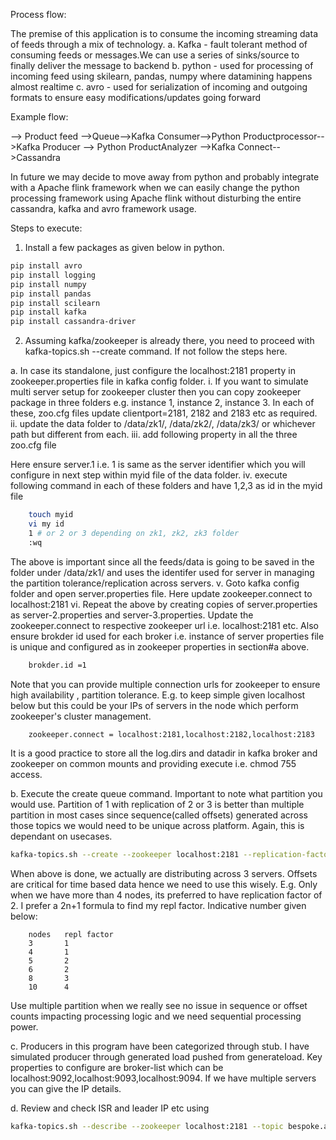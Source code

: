Process flow:

The premise of this application is to consume the incoming streaming data of feeds through a mix of technology.
a. Kafka - fault tolerant method of consuming feeds or messages.We can use a series of sinks/source to finally deliver the message to backend
b. python - used for processing of incoming feed using skilearn, pandas, numpy where datamining happens almost realtime
c. avro - used for serialization of incoming and outgoing formats to ensure easy modifications/updates going forward

Example flow:

--> Product feed -->Queue-->Kafka Consumer-->Python Productprocessor-->Kafka Producer --> Python ProductAnalyzer -->Kafka Connect-->Cassandra

In future we may decide to move away from python and probably integrate with a Apache flink framework when we can easily change the python processing framework using Apache flink without disturbing the entire cassandra, kafka and avro framework usage.


Steps to execute:

1. Install a few packages as given below in python.
```bash
pip install avro
pip install logging
pip install numpy
pip install pandas
pip install scilearn
pip install kafka
pip install cassandra-driver
```

2. Assuming kafka/zookeeper is already there, you need to proceed with kafka-topics.sh --create command. If not follow the steps here.

a. In case its standalone, just configure the localhost:2181 property in zookeeper.properties file in kafka config folder.
    i. If you want to simulate multi server setup for zookeeper cluster then
    you can copy zookeeper package in three folders e.g. instance 1, instance 2, instance 3. In each of these, zoo.cfg files update clientport=2181, 2182 and 2183 etc as required.
    ii. update the data folder to /data/zk1/, /data/zk2/, /data/zk3/ or whichever path but different from each.
    iii. add following property in all the three zoo.cfg file
   



Here ensure server.1 i.e. 1 is same as the server identifier which you will configure in next step within myid file of the data folder. iv. execute following command in each of these folders and have 1,2,3 as id in the myid file
   
   
   
```bash
    touch myid
    vi my id
    1 # or 2 or 3 depending on zk1, zk2, zk3 folder
    :wq
```
    
The above is important since all the feeds/data is going to be saved in the folder under /data/zk1/ and uses the identifer used for server in managing the partition tolerance/replication across servers.
    v. Goto kafka config folder and open server.properties file. Here update zookeeper.connect to localhost:2181
    vi. Repeat the above by creating copies of server.properties as server-2.properties and server-3.properties. Update the zookeeper.connect to respective zookeeper url i.e. localhost:2181 etc. Also ensure brokder id used for each broker i.e. instance of server properties file is unique and configured as in zookeeper properties in section#a above.

```bash
    brokder.id =1
```
    
Note that you can provide multiple connection urls for zookeeper to ensure high availability , partition tolerance. E.g. to keep simple given localhost below but this could be your IPs of servers in the node which perform zookeeper's cluster management.
    
```bash
    zookeeper.connect = localhost:2181,localhost:2182,localhost:2183
```

It is a good practice to store all the log.dirs and datadir in kafka broker and zookeeper on common mounts and providing execute i.e. chmod 755 access.

b. Execute the create queue command. Important to note what partition you would use. Partition of 1 with replication of 2 or 3 is better than multiple partition in most cases since sequence(called offsets) generated across those topics we would need to be unique across platform. Again, this is dependant on usecases.

```bash
kafka-topics.sh --create --zookeeper localhost:2181 --replication-factor 2 --partitions 2 --topic  bespoke.avro.product
```

When above is done, we actually are distributing across 3 servers. Offsets are critical for time based data hence we need to use this wisely.
E.g. Only when we have more than 4 nodes, its preferred to have replication factor of 2. I prefer a 2n+1 formula to find my repl factor. Indicative number given below:

        nodes	repl factor
        3	    1
        4	    1
        5   	2
        6	    2
        8	    3
        10	    4

Use multiple partition when we really see no issue in sequence or offset counts impacting processing logic and we need sequential processing power.

c. Producers in this program have been categorized through stub. I have simulated producer through generated load pushed from generateload.
Key properties to configure are broker-list which can be localhost:9092,localhost:9093,localhost:9094. If we have multiple servers you can give the IP details.

d. Review and check ISR and leader IP etc using

```bash
kafka-topics.sh --describe --zookeeper localhost:2181 --topic bespoke.avro.product
```



